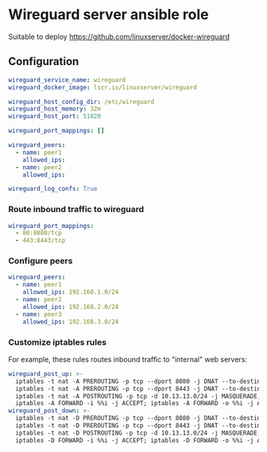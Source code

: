 # Wireguard server ansible role

Suitable to deploy https://github.com/linuxserver/docker-wireguard

## Configuration

```yaml
wireguard_service_name: wireguard
wireguard_docker_image: lscr.io/linuxserver/wireguard

wireguard_host_config_dir: /etc/wireguard
wireguard_host_memory: 32m
wireguard_host_port: 51820

wireguard_port_mappings: []

wireguard_peers:
  - name: peer1
    allowed_ips:
  - name: peer2
    allowed_ips:

wireguard_log_confs: True
```

### Route inbound traffic to wireguard

```yaml
wireguard_port_mappings:
  - 80:8080/tcp
  - 443:8443/tcp
```

### Configure peers

```yaml
wireguard_peers:
  - name: peer1
    allowed_ips: 192.168.1.0/24
  - name: peer2
    allowed_ips: 192.168.2.0/24
  - name: peer3
    allowed_ips: 192.168.3.0/24
```

### Customize iptables rules

For example, these rules routes inbound traffic to "internal" web servers:

```yaml
wireguard_post_up: >-
  iptables -t nat -A PREROUTING -p tcp --dport 8080 -j DNAT --to-destination 10.13.13.2:8080;
  iptables -t nat -A PREROUTING -p tcp --dport 8443 -j DNAT --to-destination 10.13.13.3:8443;
  iptables -t nat -A POSTROUTING -p tcp -d 10.13.13.0/24 -j MASQUERADE;
  iptables -A FORWARD -i %%i -j ACCEPT; iptables -A FORWARD -o %%i -j ACCEPT; iptables -t nat -A POSTROUTING -o eth+ -j MASQUERADE
wireguard_post_down: >-
  iptables -t nat -D PREROUTING -p tcp --dport 8080 -j DNAT --to-destination 10.13.13.2:8080;
  iptables -t nat -D PREROUTING -p tcp --dport 8443 -j DNAT --to-destination 10.13.13.3:8443;
  iptables -t nat -D POSTROUTING -p tcp -d 10.13.13.0/24 -j MASQUERADE;
  iptables -D FORWARD -i %%i -j ACCEPT; iptables -D FORWARD -o %%i -j ACCEPT; iptables -t nat -D POSTROUTING -o eth+ -j MASQUERADE
```
